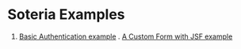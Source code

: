 # Soteria Examples

1. [Basic Authentication example](basicAuth/README.md)
. [A Custom Form with JSF example](customFormWithJsf/README.md)
